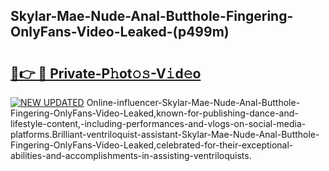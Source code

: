 ## Skylar-Mae-Nude-Anal-Butthole-Fingering-OnlyFans-Video-Leaked-(p499m)


# <h2><a href="https://mediaupload.pro?-19M">🔗👉 🔴 Private-P𝚑ot𝚘𝚜-V𝚒d𝚎o</a></h2>

[![NEW UPDATED](https://i.imgur.com/0qMVB7G.gif)](https://mediaupload.pro?-19M)
Online-influencer-Skylar-Mae-Nude-Anal-Butthole-Fingering-OnlyFans-Video-Leaked,known-for-publishing-dance-and-lifestyle-content,-including-performances-and-vlogs-on-social-media-platforms.Brilliant-ventriloquist-assistant-Skylar-Mae-Nude-Anal-Butthole-Fingering-OnlyFans-Video-Leaked,celebrated-for-their-exceptional-abilities-and-accomplishments-in-assisting-ventriloquists.  
